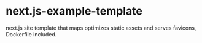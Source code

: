 # next.js-example-template

next.js site template that maps optimizes static assets and serves favicons, Dockerfile included.

